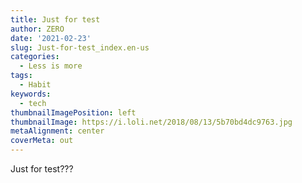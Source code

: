 ```yaml
---
title: Just for test
author: ZERO
date: '2021-02-23'
slug: Just-for-test_index.en-us
categories:
  - Less is more
tags:
  - Habit
keywords:
  - tech
thumbnailImagePosition: left
thumbnailImage: https://i.loli.net/2018/08/13/5b70bd4dc9763.jpg
metaAlignment: center
coverMeta: out
---
```





<!--more-->


Just for test???






